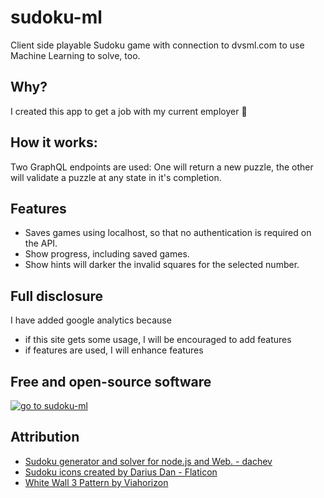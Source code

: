 # sudoku-ml
Client side playable Sudoku game with connection to dvsml.com to use Machine Learning to solve, too.

## Why?
I created this app to get a job with my current employer 🙂

## How it works:
Two GraphQL endpoints are used: One will return a new puzzle, the other will validate a puzzle at any state in it's completion.

## Features
- Saves games using localhost, so that no authentication is required on the API.
- Show progress, including saved games.
- Show hints will darker the invalid squares for the selected number.


## Full disclosure
I have added google analytics because
  - if this site gets some usage, I will be encouraged to add features
  - if features are used, I will enhance features

## Free and open-source software
[![go to sudoku-ml](https://res.cloudinary.com/nodejavascript-com/image/upload/v1681136764/sudoku.nodejavascript.com/Selection_033.png)](https://sudoku-ml.nodejavascript.com)

## Attribution

- [Sudoku generator and solver for node.js and Web. - dachev](https://www.npmjs.com/package/sudoku)
- [Sudoku icons created by Darius Dan - Flaticon](https://www.flaticon.com/free-icons/sudoku)
- [White Wall 3 Pattern by Viahorizon](https://www.toptal.com/designers/subtlepatterns/white-wall-3/)
